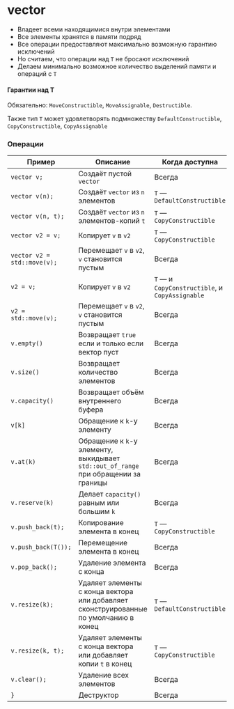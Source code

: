 # vector

* Владеет всеми находящимися внутри элементами
* Все элементы хранятся в памяти подряд
* Все операции предоставляют максимально возможную гарантию исключений
* Но считаем, что операции над `T` не бросают исключений
* Делаем минимально возможное количество выделений памяти и операций с `T`

#### Гарантии над T

Обязательно: `MoveConstructible`, `MoveAssignable`, `Destructible`.

Также тип `T` может удовлетворять подмножеству `DefaultConstructible`, `CopyConstructible`, `CopyAssignable`

### Операции

| Пример | Описание | Когда доступна | Время работы |
| --- | --- | --- | --- |
| `vector v;` | Создаёт пустой `vector` | Всегда | `O(1)` |
| `vector v(n);` | Создаёт `vector` из `n` элементов | `T` — `DefaultConstructible` | `O(n)` |
| `vector v(n, t);` | Создаёт `vector` из `n` элементов-копий `t` | `T` — `CopyConstructible` | `O(n)` |
| `vector v2 = v;` | Копирует `v` в `v2` | `T` — `CopyConstructible` | `O(n)` |
| `vector v2 = std::move(v);` | Перемещает `v` в `v2`, `v` становится пустым | Всегда | `O(1)` |
| `v2 = v;` | Копирует `v` в `v2` | `T` — и `CopyConstructible`, и `CopyAssignable` | `O(n + m)` |
| `v2 = std::move(v);` | Перемещает `v` в `v2`, `v` становится пустым | Всегда | `O(m)` |
| `v.empty()` | Возвращает `true` если и только если вектор пуст | Всегда | `O(1)` |
| `v.size()` | Возвращает количество элементов | Всегда | `O(1)` |
| `v.capacity()` | Возвращает объём внутреннего буфера | Всегда | `O(1)` |
| `v[k]` | Обращение к `k`-у элементу | Всегда | `O(1)` |
| `v.at(k)` | Обращение к `k`-у элементу, выкидывает `std::out_of_range` при обращении за границы | Всегда | `O(1)` |
| `v.reserve(k)` | Делает `capacity()` равным или большим `k` | Всегда | `O(n)` |
| `v.push_back(t);` | Копирование элемента в конец | `T` — `CopyConstructible` | `O(1)` (амортизированно) |
| `v.push_back(T());` | Перемещение элемента в конец | Всегда | `O(1)` (амортизированно) |
| `v.pop_back();` | Удаление элемента с конца | Всегда | `O(1)` |
| `v.resize(k);` | Удаляет элементы с конца вектора или добавляет сконструированные по умолчанию в конец | `T` — `DefaultConstructible` | `O(\|k - n\|)` (амортизированно) |
| `v.resize(k, t);` | Удаляет элементы с конца вектора или добавляет копии `t` в конец | `T` — `CopyConstructible` | `O(\|k - n\|)` (амортизированно) |
| `v.clear();` | Удаление всех элементов | Всегда | `O(n)` |
| `}` | Деструктор | Всегда | `O(n)` |
